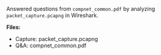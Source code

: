 Answered questions from `compnet_common.pdf` by analyzing `packet_capture.pcapng` in Wireshark.

**Files:**
- Capture: packet_capture.pcapng
- Q&A: compnet_common.pdf
